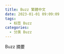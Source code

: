 ```yaml
---
title: Buzz 繁體中文
date: 2023-01-01 09:09:09
tags:
  - 标签 Buzz
categories:
  - 分类 Buzz
---
```


Buzz 摘要

<!--more-->
